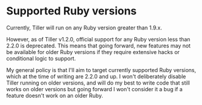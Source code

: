 # Supported Ruby versions
Currently, Tiller will run on any Ruby version greater than 1.9.x. 

However, as of Tiller v1.2.0, official support for any Ruby version less than 2.2.0 is deprecated. This means that going forward, new features may not be available for older Ruby versions if they require extensive hacks or conditional logic to support.

My general policy is that I'll aim to target currently supported Ruby versions, which at the time of writing are 2.2.0 and up. I won't deliberately disable Tiller running on older versions, and will do my best to write code that still works on older versions but going forward I won't consider it a bug if a feature doesn't work on an older Ruby.
 
 
